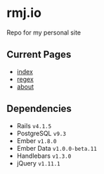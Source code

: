 # rmj.io

Repo for my personal site

## Current Pages

* [index](http://rmj.io)
* [regex](http://rmj.io/regex)
* [about](http://rmj.io/about)

## Dependencies

* Rails `v4.1.5`
* PostgreSQL `v9.3`
* Ember `v1.8.0`
* Ember Data `v1.0.0-beta.11`
* Handlebars `v1.3.0`
* jQuery `v1.11.1`